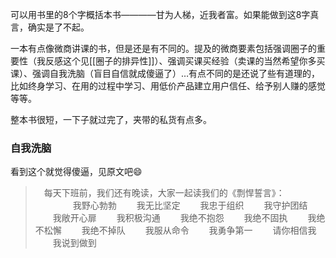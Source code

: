 
可以用书里的8个字概括本书————甘为人梯，近我者富。如果能做到这8字真言，确实是了不起。

一本有点像微商讲课的书，但是还是有不同的。提及的微商要素包括强调圈子的重要性（我反感这个见[[圈子的排异性]]）、强调买课买经验（卖课的当然希望你多买课）、强调自我洗脑（盲目自信就成傻逼了）…有点不同的是还说了些有道理的，比如终身学习、在用的过程中学习、用低价产品建立用户信任、给予别人赚的感觉等等。

整本书很短，一下子就过完了，夹带的私货有点多。

### 自我洗脑
看到这个就觉得傻逼，见原文吧😄

> 　每天下班前，我们还有晚读，大家一起读我们的《剽悍誓言》：
> 　　
　　我野心勃勃
　　我无比坚定
　　我忠于组织
　　我守护团结
　　我敞开心扉
　　我积极沟通
　　我绝不抱怨
　　我绝不固执
　　我绝不松懈
　　我绝不掉队
　　我服从命令
　　我勇争第一
　　请你相信我
　　我说到做到